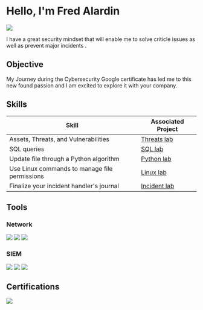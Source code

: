 
[//]: # (https://github.com/Test-MyDFIR/Test-MyDFIR/blob/main/README.md)


# Hello, I'm Fred Alardin

<a href="https://www.linkedin.com/in/fred-alardin/"><img src="https://img.shields.io/badge/-LinkedIn-0072b1?&style=for-the-badge&logo=linkedin&logoColor=white" /></a>



I have a great security mindset that will enable me to solve criticle issues as well as prevent major incidents .

## Objective


My Journey during the Cybersecurity Google certificate has led me to this new found passion and I am excited to explore it with your company.

## Skills

| Skill                                         | Associated Project                |
|-----------------------------------------------|-----------------------------------|
| Assets, Threats, and Vulnerabilities          | [Threats lab](./lab_threats.md)   |
| SQL queries                                   | [SQL lab](./lab_sql.md)           |
| Update file through a Python algorithm        | [Python lab](./lab_python.md)        |
| Use Linux commands to manage file permissions | [Linux lab](./lab_linux.md)       |
|  Finalize your incident handler's journal     | [Incident lab](./lab_incident.md) |

## Tools

### Network
<div>
    <a href="#"><img src="https://img.shields.io/badge/-Wireshark-1679A7?&style=for-the-badge&logo=Wireshark&logoColor=white" /></a>
    <a href="#"><img src="https://img.shields.io/badge/-Suricata-EF3B2D?&style=for-the-badge&logo=Suricata&logoColor=white" /></a>
    <a href="#"><img src="https://img.shields.io/badge/-Zeek-777BB4?&style=for-the-badge&logo=Zeek&logoColor=white" /></a>
</div>

### SIEM
<div>
    <a href="#"><img src="https://img.shields.io/badge/-Microsoft_Sentinel-0078D4?&style=for-the-badge&logo=Microsoft&logoColor=white" /></a>
    <a href="#"><img src="https://img.shields.io/badge/-Splunk-000000?&style=for-the-badge&logo=Splunk&logoColor=white" /></a>
    <a href="#"><img src="https://img.shields.io/badge/-Elastic-005571?&style=for-the-badge&logo=Elastic&logoColor=white" /></a>
</div>

## Certifications

<a href="#"><img src="https://img.shields.io/badge/Google%20Cybersecurity-FF0000?&style=for-the-badge&logo=CompTIA" /></a>
</div>



